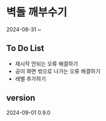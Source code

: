 # 벽돌 깨부수기

2024-08-31 ~

## To Do List
- 재시작 안되는 오류 해결하기
- 공이 화면 밖으로 나가는 오류 해결하기
- 레벨 추가하기

## version
2024-09-01 0.9.0
